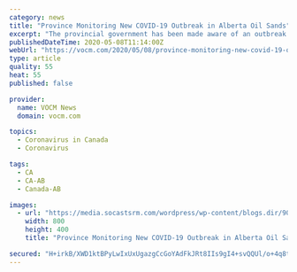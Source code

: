 ```yaml
---
category: news
title: "Province Monitoring New COVID-19 Outbreak in Alberta Oil Sands"
excerpt: "The provincial government has been made aware of an outbreak of COVID-19 at yet another work camp in the Alberta oil sands – leading to another directive for Newfoundland and Labrador workers returning to the province."
publishedDateTime: 2020-05-08T11:14:00Z
webUrl: "https://vocm.com/2020/05/08/province-monitoring-new-covid-19-outbreak-in-alberta-oil-sands/"
type: article
quality: 55
heat: 55
published: false

provider:
  name: VOCM News
  domain: vocm.com

topics:
  - Coronavirus in Canada
  - Coronavirus

tags:
  - CA
  - CA-AB
  - Canada-AB

images:
  - url: "https://media.socastsrm.com/wordpress/wp-content/blogs.dir/900/files/2020/04/covid-19.jpg"
    width: 800
    height: 400
    title: "Province Monitoring New COVID-19 Outbreak in Alberta Oil Sands"

secured: "H+irkB/XWD1ktBPyLwIxUxUgazgCcGoYAdFkJRt8IIs9gI4+svQQUl/o+4q8t1rO02OMKUyRRHwB1CfnvGD/+HgJgO4R/xZyWypTYC2uTvxZw18xMiIalVSUiiuh8pcywaf2hjot+L1nd67kSnJPaeFhojUxEoKQEE7VzqdiJsvEK/WoHR1Ob0zkx7qpPamEtFXDUq4Fq0ilEz6dEaZ7n8s1REe8Tn99Fo5P9K5oE8aF0WbchbB23nZLg0pzLSBwIm8hwJk+MxYWB/R0IRPTyb4dFMHagI7cWcYZZdSUKQOvJ65/brKeGNkogSN8Zz+XkvNpuHKDj5+ASF6CGZlxP2vezh/pj0sa1VSso6FlrlegOUQ04TrsaQYfoT1kh2XUJ1vKeowEsTJLTUaI3NnA/jnCaYSDztzFocbse8ZC+XwnuNwnMtJS/EL8W4Ro9VUcJPIh+KfNoY+bdu09K1+u966Opgmyj8lrKXS1KGUWFpg=;0fK+IETN8f8vZLW0znNOYw=="
---
```



